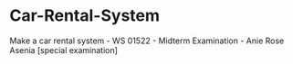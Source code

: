 # Car-Rental-System
Make a car rental system - WS 01522 - Midterm Examination - Anie Rose Asenia [special examination]
